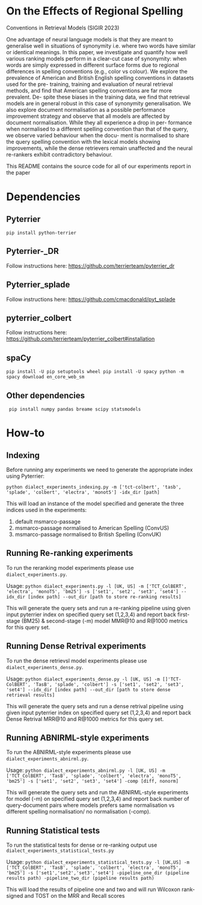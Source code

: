 # On the Effects of Regional Spelling
Conventions in Retrieval Models (SIGIR 2023)

One advantage of neural language models is that they are meant to
generalise well in situations of synonymity i.e. where two words
have similar or identical meanings. In this paper, we investigate and
quantify how well various ranking models perform in a clear-cut
case of synonymity: when words are simply expressed in different
surface forms due to regional differences in spelling conventions
(e.g., color vs colour). We explore the prevalence of American and
British English spelling conventions in datasets used for the pre-
training, training and evaluation of neural retrieval methods, and
find that American spelling conventions are far more prevalent. De-
spite these biases in the training data, we find that retrieval models
are in general robust in this case of synonymity generalisation. We
also explore document normalisation as a possible performance
improvement strategy and observe that all models are affected by
document normalisation. While they all experience a drop in per-
formance when normalised to a different spelling convention than
that of the query, we observe varied behaviour when the docu-
ment is normalised to share the query spelling convention with the
lexical models showing improvements, while the dense retrievers
remain unaffected and the neural re-rankers exhibit contradictory
behaviour.

This README contains the source code for all of our experiments report in the paper

# Dependencies

## Pyterrier
`pip install python-terrier`

## Pyterrier-_DR
Follow instructions here: https://github.com/terrierteam/pyterrier_dr

## Pyterrier_splade
Follow instructions here: https://github.com/cmacdonald/pyt_splade

## pyterrier_colbert
Follow instructions here: https://github.com/terrierteam/pyterrier_colbert#installation


## spaCy
`pip install -U pip setuptools wheel
pip install -U spacy
python -m spacy download en_core_web_sm`


## Other dependencies
` pip install numpy pandas breame scipy statsmodels`


# How-to
## Indexing
Before running any experiments we need to generate the appropriate index using Pyterrier:

`python dialect_experiments_indexing.py -m ['tct-colbert', 'tasb', 'splade', 'colbert', 'electra', 'monot5'] -idx_dir [path]`

This will load an instance of the model specified and generate the three indices used in the experiments:
1. default msmarco-passage
2. msmarco-passage normalised to American Spelling (ConvUS)
3. msmarco-passage normalised to British Spelling (ConvUK)

## Running Re-ranking experiments

To run the reranking model experiments please use `dialect_experiments.py`.

Usage: `python dialect_experiments.py -l [UK, US] -m ['TCT_ColBERT', 'electra', 'monoT5', 'bm25'] -s ['set1', 'set2', 'set3', 'set4'] --idx_dir [index path] --out_dir [path to store re-ranking results]`

This will generate the query sets and run a re-ranking pipeline using given input pyterrier index on specified query set (1,2,3,4) and report back first-stage (BM25) & second-stage (-m) model MMR@10 and R@1000 metrics for this query set.

## Running Dense Retrival experiments

To run the dense retrievsl model experiments please use `dialect_experiments_dense.py`.

Usage: `python dialect_experiments_dense.py -l [UK, US] -m []'TCT-ColBERT', 'TasB', 'splade', 'colbert'] -s ['set1', 'set2', 'set3', 'set4'] --idx_dir [index path] --out_dir [path to store dense retrieval results]`

This will generate the query sets and run a dense retrival pipeline using given input pyterrier index on specified query set (1,2,3,4) and report back Dense Retrival MRR@10 and R@1000 metrics for this query set.

## Running ABNIRML-style experiments

To run the ABNIRML-style experiments please use `dialect_experiments_abnirml.py`.

Usage: `python dialect_experiments_abnirml.py -l [UK, US] -m ['TCT_ColBERT', 'TasB', 'splade', 'colbert', 'electra', 'monoT5', 'bm25'] -s ['set1', 'set2', 'set3', 'set4'] -comp [diff, nonorm]`

This will generate the query sets and run the ABNIRML-style experiments for model (-m)  on specified query set (1,2,3,4) and report back number of query-document pairs where models prefers same normalisation vs different spelling normalisation/ no normalisation (-comp).

## Running Statistical tests

To run the statistical tests for dense or re-ranking output use `dialect_experiments_statistical_tests.py`

Usage: `python dialect_experiments_statistical_tests.py -l [UK,US] -m ['TCT_ColBERT', 'TasB', 'splade', 'colbert', 'electra', 'monoT5', 'bm25'] -s ['set1','set2','set3','set4'] -pipeline_one_dir (pipeline results path) -pipeline_two_dir (pipeline results path)`

This will load the results of pipeline one and two and will run Wilcoxon rank-signed and TOST on the MRR and Recall scores